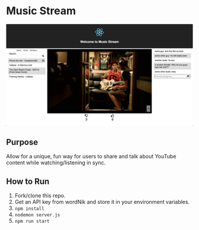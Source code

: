 # Music Stream
![Alpha Build of Music Stream](https://github.com/sfreeman422/musicStream/blob/master/public/earlybuild.png)

## Purpose
Allow for a unique, fun way for users to share and talk about YouTube content while watching/listening in sync.

## How to Run
1. Fork/clone this repo.
2. Get an API key from wordNik and store it in your environment variables.
3. `npm install`
4. `nodemon server.js`
5. `npm run start`

